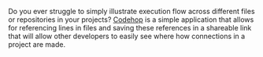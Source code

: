 Do you ever struggle to simply illustrate execution flow across different files or repositories in your projects? [Codehop](https://www.codehop.fun) is a simple application that allows for referencing lines in files and saving these references in a shareable link that will allow other developers to easily see where how connections in a project are made. 
